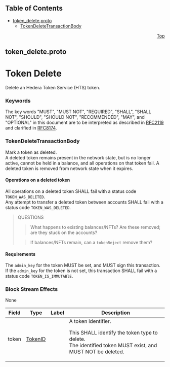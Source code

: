 ## Table of Contents

- [token_delete.proto](#token_delete-proto)
    - [TokenDeleteTransactionBody](#proto-TokenDeleteTransactionBody)
  



<a name="token_delete-proto"></a>
<p align="right"><a href="#top">Top</a></p>

## token_delete.proto
# Token Delete
Delete an Hedera Token Service (HTS) token.

### Keywords
The key words "MUST", "MUST NOT", "REQUIRED", "SHALL", "SHALL NOT",
"SHOULD", "SHOULD NOT", "RECOMMENDED", "MAY", and "OPTIONAL" in this
document are to be interpreted as described in
[RFC2119](https://www.ietf.org/rfc/rfc2119) and clarified in
[RFC8174](https://www.ietf.org/rfc/rfc8174).


<a name="proto-TokenDeleteTransactionBody"></a>

### TokenDeleteTransactionBody
Mark a token as deleted.<br/>
A deleted token remains present in the network state, but is no longer
active, cannot be held in a balance, and all operations on that token
fail. A deleted token is removed from network state when it expires.

#### Operations on a deleted token
All operations on a deleted token SHALL fail with a
status code `TOKEN_WAS_DELETED`.<br/>
Any attempt to transfer a deleted token between accounts SHALL fail with
a status code `TOKEN_WAS_DELETED`.

> QUESTIONS
>> What happens to existing balances/NFTs?
>> Are these removed; are they stuck on the accounts?
>
>> If balances/NFTs remain, can a `tokenReject` remove them?

#### Requirements
The `admin_key` for the token MUST be set, and MUST
sign this transaction.<br/>
If the `admin_key` for the token is not set, this transaction SHALL
fail with a status code `TOKEN_IS_IMMUTABlE`.

### Block Stream Effects
None


| Field | Type | Label | Description |
| ----- | ---- | ----- | ----------- |
| token | [TokenID](#proto-TokenID) |  | A token identifier. <p> This SHALL identify the token type to delete.<br/> The identified token MUST exist, and MUST NOT be deleted. |





 <!-- end messages -->

 <!-- end enums -->

 <!-- end HasExtensions -->

 <!-- end services -->



